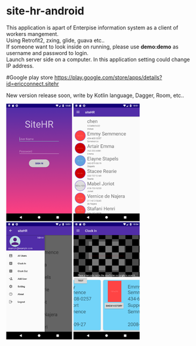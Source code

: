 # site-hr-android
This application is apart of Enterpise information system as a client of workers mangement.
<br/>Using Retrofit2, zxing, glide, guava etc..
<br/>If someone want to look inside on running, please use <b>demo:demo</b> as username and password to login.
<br/>Launch server side on a computer. In this application setting could change IP address.

#Google play store
https://play.google.com/store/apps/details?id=ericconnect.sitehr

New version release soon, write by Kotlin language, Dagger, Room, etc..

<img src="https://github.com/EricConnect/site-hr-android/blob/master/arts/Screenshot_1524062430.png" heigh="35%" width="35%"> <img src="https://github.com/EricConnect/site-hr-android/blob/master/arts/Screenshot_1524063102.png" heigh="35%" width="35%">
<img src="https://github.com/EricConnect/site-hr-android/blob/master/arts/Screenshot_1524063107.png" heigh="35%" width="35%"> <img src="https://github.com/EricConnect/site-hr-android/blob/master/arts/Screenshot_1524063286.png" heigh="35%" width="35%">
